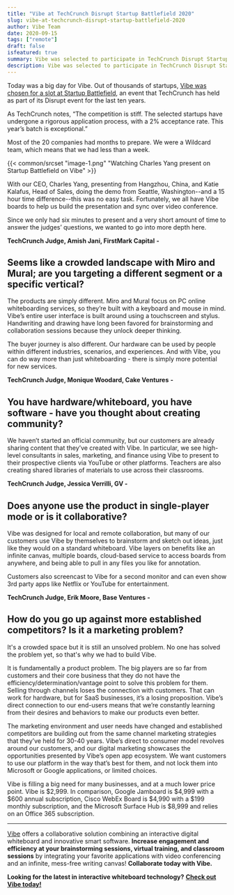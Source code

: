 ```yaml
---
title: "Vibe at TechCrunch Disrupt Startup Battlefield 2020"
slug: vibe-at-techcrunch-disrupt-startup-battlefield-2020
author: Vibe Team
date: 2020-09-15
tags: ["remote"]
draft: false
isfeatured: true
summary: Vibe was selected to participate in TechCrunch Disrupt Startup Battlefield 2020 alongside 19 other promising early stage technology companies. Good thing that we had Vibe collaboration tools in place to help us prepare.
description: Vibe was selected to participate in TechCrunch Disrupt Startup Battlefield 2020 alongside 19 other promising early stage technology companies.
---
```




Today was a big day for Vibe. Out of thousands of startups, [Vibe was chosen for a slot at Startup Battlefield](https://techcrunch.com/2020/09/10/announcing-the-startup-battlefield-companies-at-techcrunch-disrupt-2020/?tpcc=ECTW2020), an event that TechCrunch has held as part of its Disrupt event for the last ten years.

As TechCrunch notes, “The competition is stiff. The selected startups have undergone a rigorous application process, with a 2% acceptance rate. This year’s batch is exceptional.”

Most of the 20 companies had months to prepare. We were a Wildcard team, which means that we had less than a week.


{{< common/srcset "image-1.png" "Watching Charles Yang present on Startup Battlefield on Vibe" >}}


With our CEO, Charles Yang, presenting from Hangzhou, China, and Katie Kalafus, Head of Sales, doing the demo from Seattle, Washington--and a 15 hour time difference--this was no easy task. Fortunately, we all have Vibe boards to help us build the presentation and sync over video conference.

Since we only had six minutes to present and a very short amount of time to answer the judges’ questions, we wanted to go into more depth here. 


**TechCrunch Judge, Amish Jani, FirstMark Capital** **-**

## Seems like a crowded landscape with Miro and Mural; are you targeting a different segment or a specific vertical?

The products are simply different. Miro and Mural focus on PC online whiteboarding services, so they’re built with a keyboard and mouse in mind. Vibe’s entire user interface is built around using a touchscreen and stylus. Handwriting and drawing have long been favored for brainstorming and collaboration sessions because they unlock deeper thinking.

The buyer journey is also different. Our hardware can be used by people within  different industries, scenarios, and experiences. And with Vibe, you can do way more than just whiteboarding - there is simply more potential for new services.


**TechCrunch Judge, Monique Woodard, Cake Ventures** **-**

## You have hardware/whiteboard, you have software - have you thought about creating community? 

We haven’t started an official community, but our customers are already sharing content that they’ve created with Vibe. In particular, we see high-level consultants in sales, marketing, and finance using Vibe to present to their prospective clients via YouTube or other platforms. Teachers are also creating shared libraries of materials to use across their classrooms.


**TechCrunch Judge, Jessica Verrilli, GV -** 

## Does anyone use the product in single-player mode or is it collaborative?

Vibe was designed for local and remote collaboration, but many of our customers use Vibe by themselves to brainstorm and sketch out ideas, just like they would on a standard whiteboard. Vibe layers on benefits like an infinite canvas, multiple boards, cloud-based service to access boards from anywhere, and being able to pull in any files you like for annotation. 

Customers also screencast to Vibe for a second monitor and can even show 3rd party apps like Netflix or YouTube for entertainment.


**TechCrunch Judge, Erik Moore, Base Ventures** **-**

## How do you go up against more established competitors? Is it a marketing problem?

It's a crowded space but it is still an unsolved problem. No one has solved the problem yet, so that's why we had to build Vibe.

It is fundamentally a product problem. The big players are so far from customers and their core business that they do not have the efficiency/determination/vantage point to solve this problem for them. Selling through channels loses the connection with customers. That can work for hardware, but for SaaS businesses, it’s a losing proposition. Vibe’s direct connection to our end-users means that we’re constantly learning from their desires and behaviors to make our products even better.

The marketing environment and user needs have changed and established competitors are building out from the same channel marketing strategies that they’ve held for 30-40 years. Vibe’s direct to consumer model revolves around our customers, and our digital marketing showcases the opportunities presented by Vibe’s open app ecosystem. We want customers to use our platform in the way that’s best for them, and not lock them into Microsoft or Google applications, or limited choices. 

Vibe is filling a big need for many businesses, and at a much lower price point. Vibe is $2,999. In comparison, Google Jamboard  is $4,999 with a $600 annual subscription, Cisco WebEx Board  is $4,990 with a $199 monthly subscription, and the Microsoft Surface Hub  is $8,999 and relies on an Office 365 subscription.



----------

[Vibe](https://vibe.us/) offers a collaborative solution combining an interactive digital whiteboard and innovative smart software. **Increase engagement and efficiency at your brainstorming sessions, virtual training, and classroom sessions** by integrating your favorite applications with video conferencing and an infinite, mess-free writing canvas! **Collaborate today with Vibe.**

**Looking for the latest in interactive whiteboard technology?** [**Check out Vibe today!**](https://vibe.us/order/)
